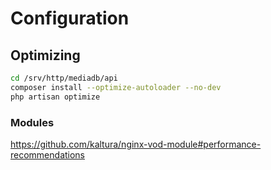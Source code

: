# Configuration

## Optimizing

```bash
cd /srv/http/mediadb/api
composer install --optimize-autoloader --no-dev
php artisan optimize
```

### Modules

<https://github.com/kaltura/nginx-vod-module#performance-recommendations>
